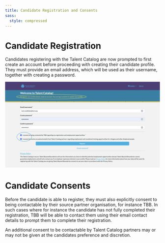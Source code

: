 ```yaml
---
title: Candidate Registration and Consents
sass:
  style: compressed
---
```


# Candidate Registration

Candidates registering with the Talent Catalog are now prompted to first create an account before
proceeding with creating their candidate profile. They must provide an email address, which will be
used as their username, together with creating a password.

<div class="card-image-container">
  <img src="./../assets/images/v220/CandidateRegistrationAndConsents.png" 
        alt="Candidate Registration and Consents" class="card-image">
</div>

# Candidate Consents

Before the candidate is able to register, they must also explicitly consent to being contactable by
their source partner organisation, for instance TBB. In such cases where for instance the candidate
has not fully completed their registration, TBB will be able to contact them using their email 
contact details to prompt them to complete their registration.

An additional consent to be contactable by Talent Catalog partners may or may not be given at the 
candidates preference and discretion. 
